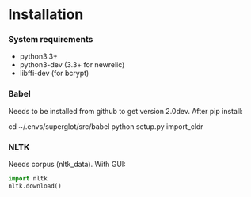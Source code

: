 
Installation
============

### System requirements

- python3.3+
- python3-dev (3.3+ for newrelic)
- libffi-dev (for bcrypt)

### Babel

Needs to be installed from github to get version 2.0dev. After pip install:

cd ~/.envs/superglot/src/babel
python setup.py import_cldr

### NLTK

Needs corpus (nltk_data).
With GUI:

```python
import nltk
nltk.download()
```